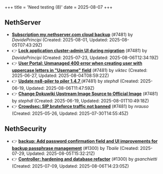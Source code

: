 +++
title = 'Need testing (8)'
date = 2025-08-07
+++

## NethServer
- **[Subscription my.nethserver.com cloud backup](https://github.com/NethServer/dev/issues/7594)** (#7481) by *DavidePrincipi* (Created: 2025-08-01, Updated: 2025-08-05T07:43:29Z)
- :point_right: **[Lock application cluster-admin UI during migration](https://github.com/NethServer/dev/issues/7567)** (#7481) by *DavidePrincipi* (Created: 2025-07-23, Updated: 2025-08-06T12:34:19Z)
- :point_right: **[User Portal: Unmanaged 400 error when creating user with uppercase letters in "Username" field](https://github.com/NethServer/dev/issues/7532)** (#7481) by *viktec* (Created: 2025-06-27, Updated: 2025-08-04T08:59:22Z)
- :point_right: **[Update ns8-piler to piler 1.4.7 ](https://github.com/NethServer/dev/issues/7516)** (#7481) by *stephdl* (Created: 2025-06-19, Updated: 2025-08-06T11:47:59Z)
- :point_right: **[Change Dokuwiki Upstream Image Source to Official Image](https://github.com/NethServer/dev/issues/7514)** (#7481) by *stephdl* (Created: 2025-06-19, Updated: 2025-08-01T10:49:18Z)
- :point_right: **[Crowdsec: SIP bruteforce traffic not banned](https://github.com/NethServer/dev/issues/7481)** (#7481) by *nrauso* (Created: 2025-05-26, Updated: 2025-07-30T14:55:45Z)

## NethSecurity
- :point_right: **[backup: Add password confirmation field and UI improvements for backup passphrase management](https://github.com/NethServer/nethsecurity/issues/1323)** (#1300) by *Tbaile* (Created: 2025-07-29, Updated: 2025-08-05T15:32:21Z)
- :point_right: **[Controller: hardening and database refactor](https://github.com/NethServer/nethsecurity/issues/1300)** (#1300) by *gsanchietti* (Created: 2025-07-09, Updated: 2025-08-06T14:23:05Z)

